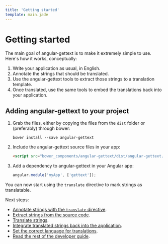```yaml
---
title: 'Getting started'
template: main.jade
---
```


# Getting started

The main goal of angular-gettext is to make it extremely simple to use. Here's how it works, conceptually:

1. Write your application as usual, in English.
2. Annotate the strings that should be translated.
3. Use the angular-gettext tools to extract those strings to a translation template.
4. Once translated, use the same tools to embed the translations back into your application.

## Adding angular-gettext to your project

1. Grab the files, either by copying the files from the `dist` folder or (preferably) through bower:

   ```
   bower install --save angular-gettext
   ```

2. Include the angular-gettext source files in your app:
   
   ```html
   <script src="bower_components/angular-gettext/dist/angular-gettext.min.js"></script>
   ```
   
3. Add a dependency to angular-gettext in your Angular app:

   ```js
   angular.module('myApp', ['gettext']);
   ```
   
You can now start using the `translate` directive to mark strings as translatable.

Next steps:

* [Annotate strings with the `translate` directive](/dev-guide/annotate/).
* [Extract strings from the source code](/dev-guide/extract/).
* [Translate strings](/dev-guide/translate/).
* [Integrate translated strings back into the application](/dev-guide/compile/).
* [Set the correct language for translations](/dev-guide/configure/).
* [Read the rest of the developer guide](/dev-guide/).
